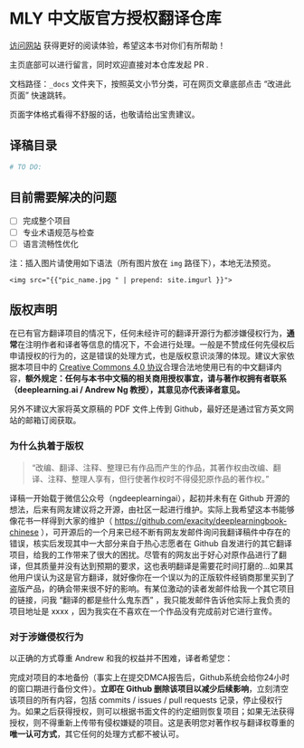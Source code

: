 # MLY 中文版官方授权翻译仓库 

[访问网站](https://accepteddoge.github.io/machine-learning-yearning-cn/) 获得更好的阅读体验，希望这本书对你们有所帮助！

主页底部可以进行留言，同时欢迎直接对本仓库发起 PR . 

文档路径：`_docs` 文件夹下，按照英文小节分类，可在网页文章底部点击 “改进此页面” 快速跳转。

页面字体格式看得不舒服的话，也敬请给出宝贵建议。

## 译稿目录

```python
# TO DO:
```

## 目前需要解决的问题

- [ ] 完成整个项目
- [ ] 专业术语规范与检查
- [ ] 语言流畅性优化

注：插入图片请使用如下语法（所有图片放在 `img` 路径下），本地无法预览。

 `<img src="{{"pic_name.jpg " | prepend: site.imgurl }}">`

## 版权声明

在已有官方翻译项目的情况下，任何未经许可的翻译开源行为都涉嫌侵权行为，**通常**在注明作者和译者等信息的情况下，不会进行处理。一般是不赞成任何先侵权后申请授权的行为的，这是错误的处理方式，也是版权意识淡薄的体现。建议大家依据本项目中的 [Creative Commons 4.0 协议](./LICENSE.md)合理合法地使用已有的中文翻译内容，**额外规定：任何与本书中文稿的相关商用授权事宜，请与著作权拥有者联系（deeplearning.ai / Andrew Ng 教授），其意见亦代表译者意见。**

另外不建议大家将英文原稿的 PDF 文件上传到 Github，最好还是通过官方英文网站的邮箱订阅获取。

### 为什么执着于版权

> “改编、翻译、注释、整理已有作品而产生的作品，其著作权由改编、翻译、注释、整理人享有，但行使著作权时不得侵犯原作品的著作权。”

译稿一开始载于微信公众号（ngdeeplearningai），起初并未有在 Github 开源的想法，后来有网友建议将之开源，由社区一起进行维护。实际上我希望这本书能够像花书一样得到大家的维护（ <https://github.com/exacity/deeplearningbook-chinese> ），可开源后的一个月来已经不断有网友发邮件询问我翻译稿件中存在的错误，核实后发现其中一大部分来自于热心志愿者在  Github  自发进行的其它翻译项目，给我的工作带来了很大的困扰。尽管有的网友出于好心对原作品进行了翻译，但其质量并没有达到预期的要求，这也表明翻译是需要花时间打磨的...如果其他用户误认为这是官方翻译，就好像你在一个误以为的正版软件经销商那里买到了盗版产品，的确会带来很不好的影响。有某位激动的读者发邮件给我一个其它项目的链接，问我 “翻译的都是些什么鬼东西” ，我只能发邮件告诉他实际上我负责的项目地址是 xxxx ，因为我实在不喜欢在一个作品没有完成前对它进行宣传。

### 对于涉嫌侵权行为

以正确的方式尊重 Andrew 和我的权益并不困难，译者希望您：

完成对项目的本地备份（事实上在提交DMCA报告后，Github系统会给你24小时的窗口期进行备份文件）。**立即在 Github 删除该项目以减少后续影响**，立刻清空该项目的所有内容，包括 commits / issues / pull requests 记录，停止侵权行为。如果之后获得授权，则可以根据书面文件的约定细则恢复项目；如果无法获得授权，则不得重新上传带有侵权嫌疑的项目。这是表明您对著作权与翻译权尊重的**唯一认可方式**，其它任何的处理方式都不被认可。
